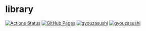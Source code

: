# library
[![Actions Status](https://github.com/gyouzasushi/library/workflows/verify/badge.svg)](https://github.com/gyouzasushi/library/actions)
[![GitHub Pages](https://img.shields.io/static/v1?label=GitHub+Pages&message=+&color=brightgreen&logo=github)](https://gyouzasushi.github.io/library/) 
[![gyouzasushi](https://img.shields.io/endpoint?url=https%3A%2F%2Fatcoder-badges.now.sh%2Fapi%2Fatcoder%2Fjson%2Fgyouzasushi)](https://atcoder.jp/users/gyouzasushi)
[![gyouzasushi](https://img.shields.io/endpoint?url=https%3A%2F%2Fatcoder-badges.now.sh%2Fapi%2Fcodeforces%2Fjson%2Fgyouzasushi)](https://codeforces.com/profile/gyouzasushi)
